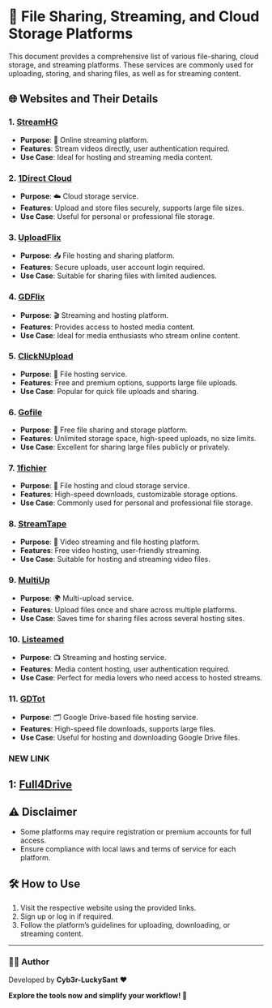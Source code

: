 # 📂 File Sharing, Streaming, and Cloud Storage Platforms

This document provides a comprehensive list of various file-sharing, cloud storage, and streaming platforms. These services are commonly used for uploading, storing, and sharing files, as well as for streaming content.

## 🌐 Websites and Their Details

### 1. [StreamHG](https://streamhg.com/login.html)
- **Purpose**: 🎥 Online streaming platform.
- **Features**: Stream videos directly, user authentication required.
- **Use Case**: Ideal for hosting and streaming media content.

### 2. [1Direct Cloud](https://storage.1direct-cloud.cc/)
- **Purpose**: ☁️ Cloud storage service.
- **Features**: Upload and store files securely, supports large file sizes.
- **Use Case**: Useful for personal or professional file storage.

### 3. [UploadFlix](https://uploadflix.cc/?op=login)
- **Purpose**: 📤 File hosting and sharing platform.
- **Features**: Secure uploads, user account login required.
- **Use Case**: Suitable for sharing files with limited audiences.

### 4. [GDFlix](https://new.gdflix.dad/)
- **Purpose**: 🎬 Streaming and hosting platform.
- **Features**: Provides access to hosted media content.
- **Use Case**: Ideal for media enthusiasts who stream online content.

### 5. [ClickNUpload](https://clicknupload.click/?op=login)
- **Purpose**: 📁 File hosting service.
- **Features**: Free and premium options, supports large file uploads.
- **Use Case**: Popular for quick file uploads and sharing.

### 6. [Gofile](https://gofile.io/home)
- **Purpose**: 🚀 Free file sharing and storage platform.
- **Features**: Unlimited storage space, high-speed uploads, no size limits.
- **Use Case**: Excellent for sharing large files publicly or privately.

### 7. [1fichier](https://1fichier.com/)
- **Purpose**: 💾 File hosting and cloud storage service.
- **Features**: High-speed downloads, customizable storage options.
- **Use Case**: Commonly used for personal and professional file storage.

### 8. [StreamTape](https://streamtape.com/)
- **Purpose**: 🎥 Video streaming and file hosting platform.
- **Features**: Free video hosting, user-friendly streaming.
- **Use Case**: Suitable for hosting and streaming video files.

### 9. [MultiUp](https://multiup.io/en/)
- **Purpose**: 🌍 Multi-upload service.
- **Features**: Upload files once and share across multiple platforms.
- **Use Case**: Saves time for sharing files across several hosting sites.

### 10. [Listeamed](https://listeamed.net/)
- **Purpose**: 📺 Streaming and hosting service.
- **Features**: Media content hosting, user authentication required.
- **Use Case**: Perfect for media lovers who need access to hosted streams.

### 11. [GDTot](https://new10.gdtot.dad/)
- **Purpose**: 🗂️ Google Drive-based file hosting service.
- **Features**: High-speed file downloads, supports large files.
- **Use Case**: Useful for hosting and downloading Google Drive files.

### NEW LINK
1: [Full4Drive](https://full4drive.click/)
---

## ⚠️ Disclaimer
- Some platforms may require registration or premium accounts for full access.
- Ensure compliance with local laws and terms of service for each platform.

## 🛠️ How to Use
1. Visit the respective website using the provided links.
2. Sign up or log in if required.
3. Follow the platform’s guidelines for uploading, downloading, or streaming content.

---

### 👨‍💻 Author  
Developed by **Cyb3r-LuckySant** ❤️  

**Explore the tools now and simplify your workflow! 🚀**
